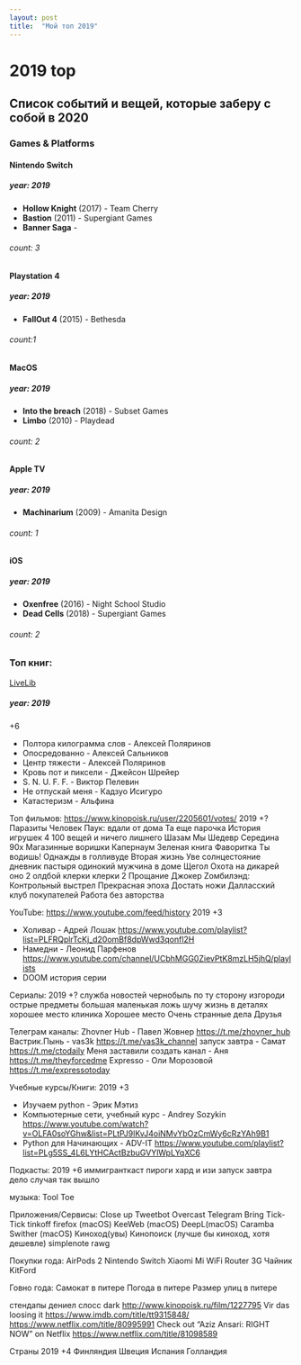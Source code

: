 ```yaml
---
layout: post
title:  "Мой топ 2019"
---
```


# 2019 top

## Список событий и вещей, которые заберу с собой в 2020

### Games & Platforms

#### Nintendo Switch

##### year: 2019

- **Hollow Knight** (2017) - Team Cherry
- **Bastion** (2011) - Supergiant Games
- **Banner Saga** - 

###### count: 3

#### Playstation 4

##### year: 2019

- **FallOut 4** (2015) - Bethesda

###### count:1

#### MacOS

##### year: 2019

- **Into the breach** (2018) - Subset Games
- **Limbo** (2010) - Playdead

###### count: 2

#### Apple TV

##### year: 2019

- **Machinarium** (2009) - Amanita Design

###### count: 1

#### iOS

##### year: 2019

- **Oxenfree** (2016) - Night School Studio
- **Dead Cells** (2018) - Supergiant Games

###### count: 2

### Топ книг:

[LiveLib](https://www.livelib.ru/reader/iPetr0vi4/read)
##### year: 2019

+6
- Полтора килограмма слов - Алексей Поляринов
- Опосредованно - Алексей Сальников
- Центр тяжести - Алексей Поляринов
- Кровь пот и пиксели - Джейсон Шрейер
- S. N. U. F. F. - Виктор Пелевин
- Не отпускай меня - Кадзуо Исигуро
- Катастеризм - Альфина

Топ фильмов: https://www.kinopoisk.ru/user/2205601/votes/
2019
+?
Паразиты
Человек Паук: вдали от дома
Та еще парочка
История игрушек 4
100 вещей и ничего лишнего
Шазам
Мы
Шедевр
Середина 90х
Магазинные воришки
Капернаум
Зеленая книга
Фаворитка
Ты водишь!
Однажды в голливуде
Вторая жизнь Уве
солнцестояние
дневник пастыря
одинокий мужчина
в доме
Щегол
Охота на дикарей
оно 2
олдбой
клерки
клерки 2
Прощание
Джокер
Zомбилэнд: Контрольный выстрел
Прекрасная эпоха
Достать ножи
Далласский клуб покупателей
Работа без авторства

YouTube: https://www.youtube.com/feed/history
2019
+3
- Холивар - Адрей Лошак
https://www.youtube.com/playlist?list=PLFRQplrTcKj_d20omBf8dpWwd3qonfl2H
- Намедни - Леонид Парфенов
https://www.youtube.com/channel/UCbhMGG0ZievPtK8mzLH5jhQ/playlists
- DOOM история серии


Сериалы:
2019
+?
служба новостей
чернобыль
по ту сторону изгороди
острые предметы
большая маленькая ложь
шучу
жизнь в деталях
хорошее место
клиника
Хорошее место
Очень странные дела
Друзья

Телеграм каналы:
Zhovner Hub - Павел Жовнер
https://t.me/zhovner_hub
Вастрик.Пынь - vas3k
https://t.me/vas3k_channel
запуск завтра - Самат
https://t.me/ctodaily
Меня заставили создать канал - Аня
https://t.me/theyforcedme
Expresso - Оли Морозовой
https://t.me/expressotoday

Учебные курсы/Книги:
2019
+3
- Изучаем python - Эрик Мэтиз
- Компьютерные сети, учебный курс - Andrey Sozykin
https://www.youtube.com/watch?v=OLFA0soYGhw&list=PLtPJ9lKvJ4oiNMvYbOzCmWy6cRzYAh9B1
- Python для Начинающих - ADV-IT
https://www.youtube.com/playlist?list=PLg5SS_4L6LYtHCActBzbuGVYlWpLYqXC6

Подкасты:
2019
+6
иммигранткаст
пироги
хард и изи
запуск завтра
дело случая
так вышло

музыка:
Tool
Toe

Приложения/Сервисы:
Close up
Tweetbot
Overcast
Telegram
Bring
Tick-Tick
tinkoff
firefox (macOS)
KeeWeb (macOS)
DeepL(macOS)
Caramba Swither (macOS)
Киноход(увы)
Кинопоиск (лучше бы киноход, хотя дешевле)
simplenote
rawg

Покупки года:
AirPods 2
Nintendo Switch
Xiaomi Mi WiFi Router 3G
Чайник KitFord

Говно года:
Самокат в питере
Погода в питере
Размер улиц в питере

стендапы
дениел слосс dark http://www.kinopoisk.ru/film/1227795
Vir das loosing it https://www.imdb.com/title/tt9315848/
https://www.netflix.com/title/80995991
Check out “Aziz Ansari: RIGHT NOW” on Netflix
https://www.netflix.com/title/81098589

Страны
2019
+4
Финляндия
Швеция
Испания
Голландия
